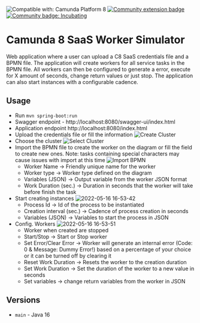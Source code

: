 ![Compatible with: Camunda Platform 8](https://img.shields.io/badge/Compatible%20with-Camunda%20Platform%208-0072Ce)
[![Community extension badge](https://img.shields.io/badge/Community%20Extension-An%20open%20source%20community%20maintained%20project-FF4700)](https://github.com/camunda-community-hub/community)
[![Community badge: Incubating](https://img.shields.io/badge/Lifecycle-Incubating-blue)](https://github.com/Camunda-Community-Hub/community/blob/main/extension-lifecycle.md#incubating-)



# Camunda 8 SaaS Worker Simulator

Web application where a user can upload a C8 SaaS credentials file and a BPMN file. The application will create workers for all service tasks in the BPMN file. All workers can then be configured to generate a error, execute for X amount of seconds, change return values or just stop. The application can also start instances with a configurable cadence.

## Usage

* Run `mvn spring-boot:run`
* Swagger endpoint - http://localhost:8080/swagger-ui/index.html
* Application endpoint http://localhost:8080/index.html
* Upload the credentials file or fill the information
 ![Create Cluster](https://user-images.githubusercontent.com/86626127/168623161-da47c87e-49f6-459f-97e1-53b643a555d3.gif)
* Choose the cluster
 ![Select Cluster](https://user-images.githubusercontent.com/86626127/168623733-852ad7d7-68c9-4bf9-b65d-daea77135085.gif)
* Import the BPMN file to create the worker on the diagram or fill the field to create new ones. Note: tasks containing special characters may cause issues with import at this time
   ![Import BPMN](https://user-images.githubusercontent.com/86626127/168624065-9bd78fef-7de9-41ca-8d9d-aa5f92b081ad.gif)
  * Worker Name -> Friendly unique name for the worker
  * Worker type -> Worker type defined on the diagram
  * Variables (JSON) -> Output variable from the worker JSON format
  * Work Duration (sec.) -> Duration in seconds that the worker will take before finish the task
* Start creating instances
![2022-05-16 16-53-42](https://user-images.githubusercontent.com/86626127/168624765-c8b152a4-d149-4423-90e2-27a22347bf1b.gif)
  * Process Id -> Id of the process to be instantiated
  * Creation interval (sec.) -> Cadence of process creation in seconds
  * Variables (JSON) -> Variables to start the process in JSON
* Config. Workers
![2022-05-16 16-53-51](https://user-images.githubusercontent.com/86626127/168627870-9010a403-2cf0-4bb6-bca4-35c65863a944.gif)
  * Worker when created are stopped
  * Start/Stop -> Start or Stop worker
  * Set Error/Clear Error -> Worker will generate an internal error (Code: 0 & Message: Dummy Error!) based on a percentage of your choice or it can be turned off by clearing it
  * Reset Work Duration -> Resets the worker to the creation duration
  * Set Work Duration -> Set the duration of the worker to a new value in seconds
  * Set variables -> change return variables from the worker in JSON

## Versions

- `main` - Java 16

